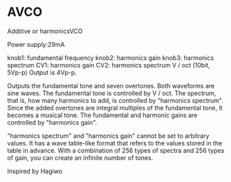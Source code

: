 # AVCO

Additive or harmonicsVCO

Power supply:29mA

knob1: fundamental frequency
knob2: harmonics gain
knob3: harmonics spectrum
CV1: harmonics gain
CV2: harmonics spectrum
V / oct (10bit, 5Vp-p)
Output is 4Vp-p.

Outputs the fundamental tone and seven overtones. Both waveforms are sine waves.
The fundamental tone is controlled by V / oct.
The spectrum, that is, how many harmonics to add, is controlled by "harmonics spectrum". Since the added overtones are integral multiples of the fundamental tone, it becomes a musical tone.
The fundamental and harmonic gains are controlled by "harmonics gain".

"harmonics spectrum" and "harmonics gain" cannot be set to arbitrary values. It has a wave table-like format that refers to the values stored in the table in advance.
With a combination of 256 types of spectra and 256 types of gain, you can create an infinite number of tones.

Inspired by Hagiwo
